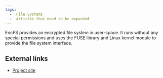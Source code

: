 ```yaml
---
tags:
  -  File Systems
  -  Articles that need to be expanded
---
```

EncFS provides an encrypted file system in user-space. It runs without
any special permissions and uses the FUSE library and Linux kernel
module to provide the file system interface.

## External links

- [Project site](http://www.arg0.net/encfs)

